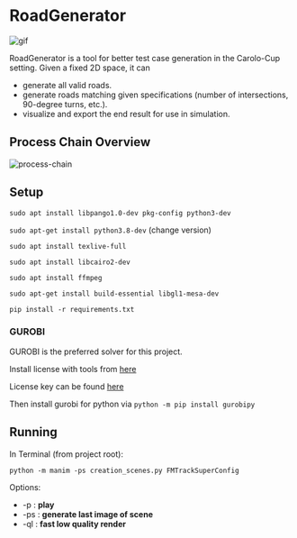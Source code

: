 # RoadGenerator

![gif](https://media.giphy.com/media/HPsaIfGklJFDy2xysR/giphy.gif)

RoadGenerator is a tool for better test case generation in the Carolo-Cup setting. Given a fixed 2D space, it can

* generate all valid roads.
* generate roads matching given specifications (number of intersections, 90-degree turns, etc.).
* visualize and export the end result for use in simulation.

## Process Chain Overview

![process-chain](https://user-images.githubusercontent.com/17745868/156574755-74712b7e-15d2-4001-9f2d-95b43c2cb617.svg)

## Setup

`sudo apt install libpango1.0-dev pkg-config python3-dev`

`sudo apt-get install python3.8-dev` (change version)

`sudo apt install texlive-full`

`sudo apt install libcairo2-dev`

`sudo apt install ffmpeg`

`sudo apt-get install build-essential libgl1-mesa-dev`

`pip install -r requirements.txt`

### GUROBI

GUROBI is the preferred solver for this project.

Install license with tools from [here](https://support.gurobi.com/hc/en-us/articles/360059842732)

License key can be found [here]([https://www.gurobi.com/downloads/free-academic-license/)

Then install gurobi for python via
`python -m pip install gurobipy`

## Running

In Terminal (from project root):

`python -m manim -ps creation_scenes.py FMTrackSuperConfig`

Options:

* -p : __play__
* -ps : __generate last image of scene__
* -ql : __fast low quality render__
